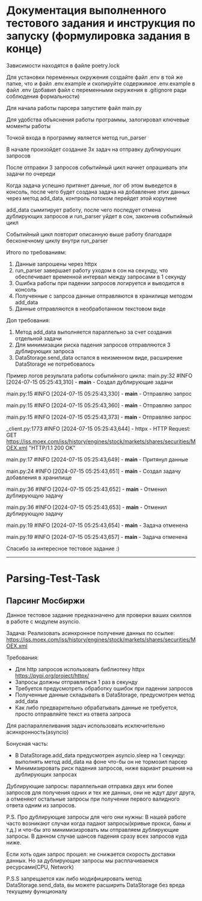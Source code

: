 # Документация выполненного тестового задания и инструкция по запуску (формулировка задания в конце)

Зависимости находятся в файле poetry.lock

Для установки переменных окружения создайте файл .env в той же папке, что и файл .env.example и скопируйте
содержимое .env.example в файл .env (добавил файл с переменными окружения в .gitignore ради соблюдения формальности)

Для начала работы парсера запустите файл main.py

Для удобства объяснения работы программы, залогировал ключевые моменты работы

Точкой входа в программу является метод run_parser

В начале произойдет создание 3х задач на отправку дублирующих запросов

После отправки 3 запросов событийный цикл начнет опрашивать эти задачи по очереди

Когда задача успешно притянет данные, лог об этом выведется в консоль, после чего будет создана
задача на добавление этих данных через метод add_data, контроль потоком перейдет этой корутине

add_data сымитирует работу, после чего последует отмена дублирующих запросов и run_parser уйдет в сон,
закончив событийный цикл

Событийный цикл повторит описанную выше работу благодаря бесконечному циклу внутри run_parser


Итого по требованиям:
1) Данные запрошены через httpx
2) run_parser завершает работу уходом в сон на секунду, что обеспечивает временной интервал между запросами в 1 секунду
3) Ошибка работы при падении запросов логируется и выводится в консоль
4) Полученные с запрсоа данные отправляются в хранилище методом add_data
5) Данные отправляются в необработанном текстовом виде

Доп требования:
1) Метод add_data выполняется параллельно за счет создания отдельной задачи
2) Для минимизации риска падения запросов отправляются 3 дублирующих запроса
3) DataStorage.send_data остался в неизменном виде, расширение DataStorage не потребовалось


Пример логов результата работы событийного цикла:
main.py:32 #INFO     [2024-07-15 05:25:43,310] - __main__ - Создал дублирующие задачи

main.py:15 #INFO     [2024-07-15 05:25:43,330] - __main__ - Отправляю запрос

main.py:15 #INFO     [2024-07-15 05:25:43,360] - __main__ - Отправляю запрос

main.py:15 #INFO     [2024-07-15 05:25:43,373] - __main__ - Отправляю запрос

_client.py:1773 #INFO     [2024-07-15 05:25:43,644] - httpx - HTTP Request: GET https://iss.moex.com/iss/history/engines/stock/markets/shares/securities/MOEX.xml "HTTP/1.1 200 OK"

main.py:17 #INFO     [2024-07-15 05:25:43,649] - __main__ - Притянул данные

main.py:24 #INFO     [2024-07-15 05:25:43,651] - __main__ - Создал задачу добавления в хранилище

main.py:36 #INFO     [2024-07-15 05:25:43,652] - __main__ - Отменил дублирующую задачу

main.py:36 #INFO     [2024-07-15 05:25:43,653] - __main__ - Отменил дублирующую задачу

main.py:19 #INFO     [2024-07-15 05:25:43,654] - __main__ - Задача отменена

main.py:19 #INFO     [2024-07-15 05:25:43,657] - __main__ - Задача отменена



Спасибо за интересное тестовое задание :)


___________________________________________________________________________________________________________________________________________
# Parsing-Test-Task

## Парсинг Мосбиржи

Данное тестовое задание предназначено для проверки ваших скиллов в работе с модулем asyncio.

Задача:
Реализовать асинхронное получение данных по ссылке: https://iss.moex.com/iss/history/engines/stock/markets/shares/securities/MOEX.xml

Требования:
- Для http запросов использовать библиотеку httpx https://pypi.org/project/httpx/
- Запросы должны отправляться 1 раз в секунду
- Требуется предусмотреть обработку ошибок при падении запросов
- Полученные данные складывать в DataStorage, предусмотрен метод add_data
- Как либо предварительно обрабатывать данные не требуется, просто отправляйте текст из ответа запроса


Для распараллеливания задач использовать исключительно асинхронность(asyncio)



Бонусная часть:
- В DataStorage.add_data предусмотрен asyncio.sleep на 1 секунду: выполнять метод add_data на фоне что-бы он не тормозил парсер
- Минимизировать риск падения запросов, ниже вариант решения на дублирующих запросах

Дублирующие запросы: параллельная отправка двух или более запросов для получения одних и тех же данных, они не ждут друг друга, а отменяют остальные запросы при получении первого валидного ответа одним из запросов.



P.S. Про дублирующие запросы для чего они нужны: В нашей работе часто возникают случаи когда падают запросы(кривые прокси, баны и т.д.)
и что-бы это минимизизровать мы отправляем дублирующие запросы.
В данном случае шансов падения сразу всех запросов куда ниже.

Если хоть один запрос прошел: не снижается скорость доставки данных. Но за дублирующие запросы мы расплачиваемся ресурсами(CPU, Network)

P.S.S запрещается как либо модифицировать метод DataStorage.send_data, вы можете расширить DataStorage без вреда текущему функционалу
